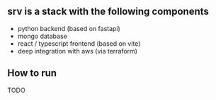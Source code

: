## srv is a stack with the following components

* python backend (based on fastapi)
* mongo database
* react / typescript frontend (based on vite)
* deep integration with aws (via terraform)

## How to run
TODO
